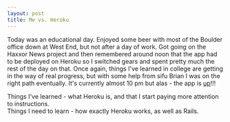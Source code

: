```yaml
---
layout: post
title: Me vs. Heroku
---
```


Today was an educational day. Enjoyed some beer with most of the Boulder office down at West End, but not after a day of work. Got going on the Haxxor News project and then remembered around noon that the app had to be deployed on Heroku so I switched gears and spent pretty much the rest of the day on that. Once again, things I've learned in college are getting in the way of real progress, but with some help from sifu Brian I was on the right path eventually. It's currently almost 10 pm but alas - the app is [up](http://efatsi-haxxor-news.herokuapp.com/  "Haxxor News")!!!

Things I've learned - what Heroku is, and that I start paying more attention to instructions.<br />
Things I need to learn - how exactly Heroku works, as well as Rails.